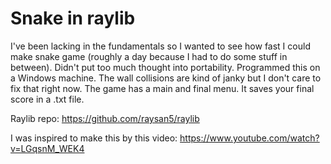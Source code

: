 # Snake in raylib
I've been lacking in the fundamentals so I wanted to see how fast I could make snake game (roughly a day because I had to do some stuff in between). 
Didn't put too much thought into portability. Programmed this on a Windows machine.
The wall collisions are kind of janky but I don't care to fix that right now.
The game has a main and final menu. It saves your final score in a .txt file.

Raylib repo:
https://github.com/raysan5/raylib

I was inspired to make this by this video:
https://www.youtube.com/watch?v=LGqsnM_WEK4
